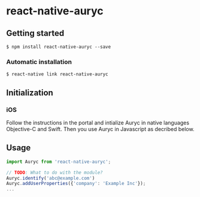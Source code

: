 
# react-native-auryc

## Getting started

`$ npm install react-native-auryc --save`

### Automatic installation

`$ react-native link react-native-auryc`

## Initialization

### iOS
Follow the instructions in the portal and intialize Auryc in native languages Objective-C and Swift.
Then you use Auryc in Javascript as decribed below.

## Usage
```javascript
import Auryc from 'react-native-auryc';

// TODO: What to do with the module?
Auryc.identify('abc@example.com')
Auryc.addUserProperties({'company': 'Example Inc'});
...
```
  